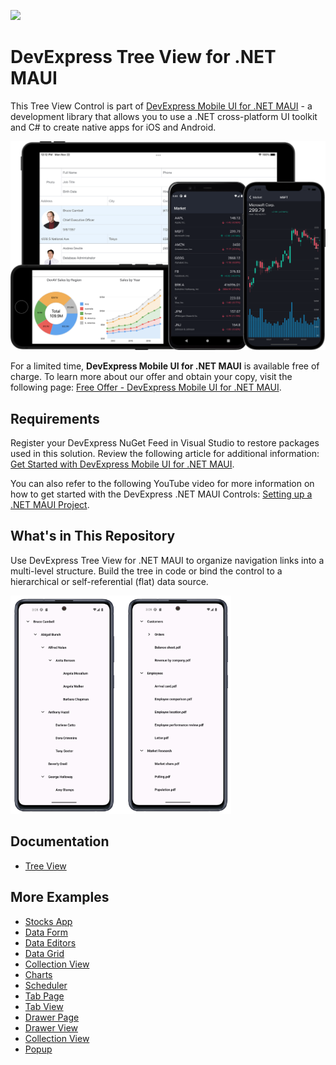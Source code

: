 <!-- default badges list -->
[![](https://img.shields.io/badge/📖_How_to_use_DevExpress_Examples-e9f6fc?style=flat-square)](https://docs.devexpress.com/GeneralInformation/403183)
<!-- default badges end -->

# DevExpress Tree View for .NET MAUI

This Tree View Control is part of [DevExpress Mobile UI for .NET MAUI](https://www.devexpress.com/maui/) - a development library that allows you to use a .NET cross-platform UI toolkit and C# to create native apps for iOS and Android.

![DevExpress Mobile UI for .NET MAUI](./img/maui.png)

For a limited time, **DevExpress Mobile UI for .NET MAUI** is available free of charge. To learn more about our offer and obtain your copy, visit the following page: [Free Offer - DevExpress Mobile UI for .NET MAUI](https://www.devexpress.com/xamarin-free).

## Requirements

Register your DevExpress NuGet Feed in Visual Studio to restore packages used in this solution. Review the following article for additional information: [Get Started with DevExpress Mobile UI for .NET MAUI](https://docs.devexpress.com/MAUI/403249/get-started).

You can also refer to the following YouTube video for more information on how to get started with the DevExpress .NET MAUI Controls: [Setting up a .NET MAUI Project](https://www.youtube.com/watch?v=juJvl5UicIQ).

## What's in This Repository

Use DevExpress Tree View for .NET MAUI to organize navigation links into a multi-level structure. Build the tree in code or bind the control to a hierarchical or self-referential (flat) data source.  

<img src="./img/tree-view.png" width="70%">

## Documentation

- [Tree View](https://docs.devexpress.com/MAUI/404896/tree-view)

## More Examples

* [Stocks App](https://github.com/DevExpress-Examples/maui-stocks-mini)
* [Data Form](https://github.com/DevExpress-Examples/maui-data-form-get-started)
* [Data Editors](https://github.com/DevExpress-Examples/maui-editors-get-started)
* [Data Grid](https://github.com/DevExpress-Examples/maui-data-grid)
* [Collection View](https://github.com/DevExpress-Examples/maui-collection-view)
* [Charts](https://github.com/DevExpress-Examples/maui-charts)
* [Scheduler](https://github.com/DevExpress-Examples/maui-scheduler-get-started)
* [Tab Page](https://github.com/DevExpress-Examples/maui-tab-page-get-started)
* [Tab View](https://github.com/DevExpress-Examples/maui-tab-view-get-started)
* [Drawer Page](https://github.com/DevExpress-Examples/maui-drawer-page-get-started)
* [Drawer View](https://github.com/DevExpress-Examples/maui-drawer-view-get-started)
* [Collection View](https://github.com/DevExpress-Examples/maui-collection-view-get-started)
* [Popup](https://github.com/DevExpress-Examples/maui-popup-get-started)

